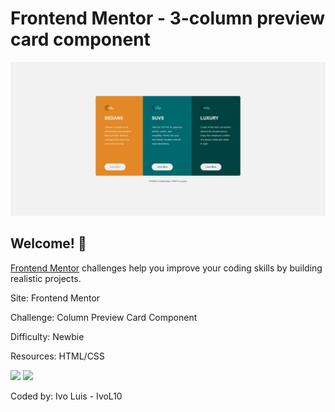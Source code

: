 # Frontend Mentor - 3-column preview card component

![Design preview for the 3-column preview card component coding challenge](./design/My-code.png)

## Welcome! 👋

[Frontend Mentor](https://www.frontendmentor.io) challenges help you improve your coding skills by building realistic projects.

Site: Frontend Mentor

Challenge: Column Preview Card Component

Difficulty: Newbie

Resources: HTML/CSS

<img src="https://img.shields.io/badge/HTML5-E34F26?style=for-the-badge&logo=html5&logoColor=white"/> <img src="https://img.shields.io/badge/CSS3-1572B6?style=for-the-badge&logo=css3&logoColor=white"/>

Coded by: Ivo Luis - IvoL10
